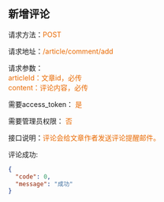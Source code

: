 ## 新增评论

<p>请求方法：<span style="color:#e96900">POST</p>
<p>请求地址：<span style="color:#e96900">/article/comment/add</span>
<p>请求参数：
<br>
<span style="color:#e96900">articleId：文章id，必传</span>
<br>
<span style="color:#e96900">content：评论内容，必传</span></p>
<p>需要access_token： <span style="color:#e96900">是</span></p>
<p>需要管理员权限： <span style="color:#e96900">否</span></p>

<p>接口说明：<span style="color:#e96900">评论会给文章作者发送评论提醒邮件。</span></p>

评论成功:
```json
{
  "code": 0,
  "message": "成功"
}
```